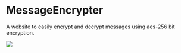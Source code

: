 # MessageEncrypter
A website to easily encrypt and decrypt messages using aes-256 bit encryption.

<img src="https://i.imgur.com/ceeW3MA.png"></img>

